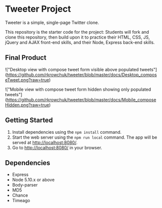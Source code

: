 # Tweeter Project

Tweeter is a simple, single-page Twitter clone.

This repository is the starter code for the project: Students will fork and clone this repository, then build upon it to practice their HTML, CSS, JS, jQuery and AJAX front-end skills, and their Node, Express back-end skills.

## Final Product
!["Desktop view with compose tweet form visible above populated tweets"] (https://github.com/rkrowchuk/tweeter/blob/master/docs/Desktop_composeTweet.png?raw=true)

!["Mobile view with compose tweet form hidden showing only populated tweets"] (https://github.com/rkrowchuk/tweeter/blob/master/docs/Mobile_composeHidden.png?raw=true)


## Getting Started

1. Install dependencies using the `npm install` command.
2. Start the web server using the `npm run local` command. The app will be served at <http://localhost:8080/>.
3. Go to <http://localhost:8080/> in your browser.

## Dependencies

- Express
- Node 5.10.x or above
- Body-parser
- MD5
- Chance
- Timeago


